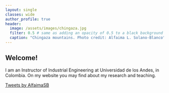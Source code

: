```yaml
---
layout: single
classes: wide
author_profile: true
header:
  image: /assets/images/chingaza.jpg
  filter: 0.5 # same as adding an opacity of 0.5 to a black background
  caption: "Chingaza mountains. Photo credit: Alfaima L. Solano-Blanco"
---
```


<div class="row">
  <div class="column-twitter left">
    <h2>Welcome!</h2>
    <p>I am an Instructor of Industrial Engineering at Universidad de los Andes, in Colombia. On my website you may find about my research and teaching.</p>
  </div>
  <div class="column-twitter right">
    <a class="twitter-timeline" data-tweet-limit=3 href="https://twitter.com/AlfaimaSB?ref_src=twsrc%5Etfw">Tweets by AlfaimaSB</a> <script async src="https://platform.twitter.com/widgets.js" charset="utf-8"></script>
  </div>
</div>